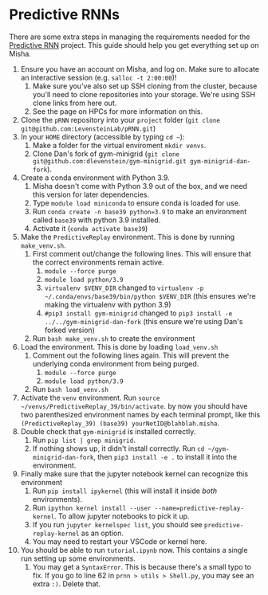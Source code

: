 # Predictive RNNs

There are some extra steps in managing the requirements needed for the [Predictive RNN](https://github.com/LevensteinLab/pRNN) project. This guide should help you get everything set up on Misha.

1. Ensure you have an account on Misha, and log on. Make sure to allocate an interactive session (e.g. `salloc -t 2:00:00`)! 
    1. Make sure you've also set up SSH cloning from the cluster, because you'll need to clone repositories into your storage. We're using SSH clone links from here out.
    2. See the page on HPCs for more information on this.
2. Clone the `pRNN` repository into your `project` folder (`git clone git@github.com:LevensteinLab/pRNN.git`)
3. In your `HOME` directory (accessible by typing `cd ~`):
    1. Make a folder for the virtual enviroment `mkdir venvs`.
    2. Clone Dan's fork of gym-minigrid (`git clone git@github.com:dlevenstein/gym-minigrid.git gym-minigrid-dan-fork`).
4. Create a conda environment with Python 3.9.
    1. Misha doesn't come with Python 3.9 out of the box, and we need this version for later dependencies.
    2. Type `module load miniconda` to ensure conda is loaded for use.
    3. Run `conda create -n base39 python=3.9` to make an environment called `base39` with python 3.9 installed.
    4. Activate it (`conda activate base39`)
5. Make the `PredictiveReplay` environment. This is done by running `make_venv.sh`.
    1. First comment out/change the following lines. This will ensure that the correct environments remain active.
        1. `module --force purge`
        2. `module load python/3.9`
        3. `virtualenv $VENV_DIR` changed to `virtualenv -p ~/.conda/envs/base39/bin/python $VENV_DIR` (this ensures we're making the virtualenv with python 3.9)
        4. `#pip3 install gym-minigrid` changed to `pip3 install -e ../../gym-minigrid-dan-fork` (this ensure we're using Dan's forked version)
    2. Run `bash make_venv.sh` to create the environment
6. Load the environment. This is done by loading `load_venv.sh`
    1. Comment out the following lines again. This will prevent the underlying conda environment from being purged.
        1. `module --force purge`
        2. `module load python/3.9`
    2. Run `bash load_venv.sh`
7. Activate the `venv` environment. Run `source ~/venvs/PredictiveReplay_39/bin/activate`. by now you should have two parenthesized environment names by each terminal prompt, like this `(PredictiveReplay_39) (base39) yourNetID@blahblah.misha`. 
8. Double check that `gym-minigrid` is installed correctly.
    1. Run `pip list | grep minigrid`.
    2. If nothing shows up, it didn't install correctly. Run `cd ~/gym-minigrid-dan-fork`, then `pip3 install -e .` to install it into the environment.
9. Finally make sure that the jupyter notebook kernel can recognize this environment
    1. Run `pip install ipykernel` (this will install it inside *both* environments).
    2. Run `ipython kernel install --user --name=predictive-replay-kernel`. To allow jupyter notebooks to pick it up.
    3. If you run `jupyter kernelspec list`, you should see `predictive-replay-kernel` as an option.
    4. You may need to restart your VSCode or kernel here.
10. You should be able to run `tutorial.ipynb` now. This contains a single run setting up some environments.
    1. You may get a `SyntaxError`. This is because there's a small typo to fix. If you go to line 62 in `prnn > utils > Shell.py`, you may see an extra `:)`. Delete that.



    

